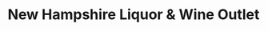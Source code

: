 ---
title: "New Hampshire Liquor & Wine Outlet"
url: /wolfeboro-falls/new-hampshire-liquor-and-wine-outlet/
shop: alcohol
---